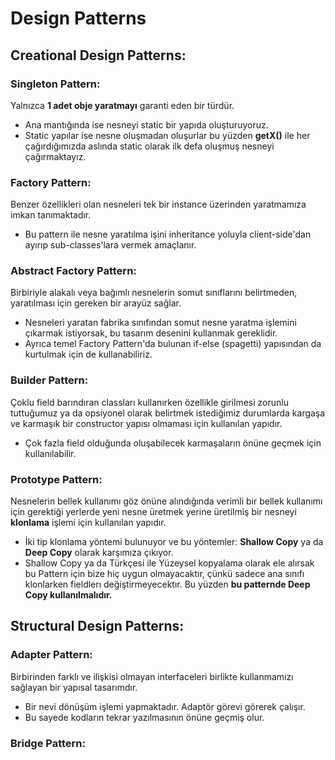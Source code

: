 # Design Patterns

## Creational Design Patterns:
### Singleton Pattern:
Yalnızca **1 adet obje yaratmayı** garanti eden bir türdür.
- Ana mantığında ise nesneyi static bir yapıda oluşturuyoruz. 
- Static yapılar ise nesne oluşmadan oluşurlar bu yüzden **getX()** ile her çağırdığımızda aslında static olarak ilk defa oluşmuş nesneyi çağırmaktayız.
### Factory Pattern:
Benzer özellikleri olan nesneleri tek bir instance üzerinden yaratmamıza imkan tanımaktadır.
- Bu pattern ile nesne yaratılma işini inheritance yoluyla client-side'dan ayırıp sub-classes'lara vermek amaçlanır.
### Abstract Factory Pattern:
Birbiriyle alakalı veya bağımlı nesnelerin somut sınıflarını belirtmeden, yaratılması için gereken bir arayüz sağlar.
- Nesneleri yaratan fabrika sınıfından somut nesne yaratma işlemini çıkarmak istiyorsak, bu tasarım desenini kullanmak gereklidir.
- Ayrıca temel Factory Pattern'da bulunan if-else (spagetti) yapısından da kurtulmak için de kullanabiliriz.
### Builder Pattern:
Çoklu field barındıran classları kullanırken özellikle girilmesi zorunlu tuttuğumuz ya da opsiyonel olarak belirtmek istediğimiz durumlarda kargaşa ve karmaşık bir constructor yapısı olmaması için kullanılan yapıdır.
- Çok fazla field olduğunda oluşabilecek karmaşaların önüne geçmek için kullanılabilir.
### Prototype Pattern:
Nesnelerin bellek kullanımı göz önüne alındığında verimli bir bellek kullanımı için gerektiği yerlerde yeni nesne üretmek yerine üretilmiş bir nesneyi **klonlama** işlemi için kullanılan yapıdır.
- İki tip klonlama yöntemi bulunuyor ve bu yöntemler: **Shallow Copy** ya da **Deep Copy** olarak karşımıza çıkıyor.
- Shallow Copy ya da Türkçesi ile Yüzeysel kopyalama olarak ele alırsak bu Pattern için bize hiç uygun olmayacaktır, çünkü sadece ana sınıfı klonlarken fieldlerı değiştirmeyecektır. Bu yüzden **bu patternde Deep Copy kullanılmalıdır.**

## Structural Design Patterns:
### Adapter Pattern:
Birbirinden farklı ve ilişkisi olmayan interfaceleri birlikte kullanmamızı sağlayan bir yapısal tasarımdır.
- Bir nevi dönüşüm işlemi yapmaktadır. Adaptör görevi görerek çalışır. 
- Bu sayede kodların tekrar yazılmasının önüne geçmiş olur.
### Bridge Pattern:
